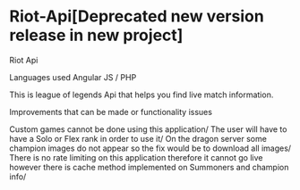 # Riot-Api[Deprecated new version release in new project]
Riot Api 

Languages used 
Angular JS / PHP

This is league of legends Api that helps you find live match information.

Improvements that can be made or functionality issues

Custom games cannot be done using this application/
The user will have to have a Solo or Flex rank in order to use it/
On the dragon server some champion images do not appear so the fix would be to download all images/
There is no rate limiting on this application therefore it cannot go live however there is cache method implemented on Summoners and champion info/

